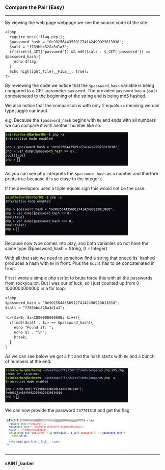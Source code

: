 ### Compare the Pair (Easy)
---

By viewing the web page webpage we see the source code of the site:

```
<?php
  require_once('flag.php');
  $password_hash = "0e902564435691274142490923013038";
  $salt = "f789bbc328a3d1a3";
  if(isset($_GET['password']) && md5($salt . $_GET['password']) == $password_hash){
    echo $flag;
  }
  echo highlight_file(__FILE__, true);
?>
```

By reviewing the code we notice that the `$password_hash` variable is being compared to a GET parameter `password`. The provided `password` has a `$salt` concatenated to the beginning of the string and is being md5 hashed.

We also notice that the comparison is with only 2 equals `==` meaning we can type juggle our input. 

e.g.
Because the `$password_hash` begins with `0e` and ends with all numbers we can compare it with another number like so:

<img src="images/image5.png" width="400">

As you can see php interprets the `$password_hash` as a number and therfore prints true because it is so close to the integer `0`

If the developers used a triple equals sign this would not be the case:

<img src="images/image6.png" width="400">

Because now type comes into play, and both variables do not have the same type ($password_hash = String, 0 = Integer)

With all that said we need to somehow find a string that onced its' hashed produces a hash with `0e` in front. Plus the `$slat` has to be concatenated in front.

First i wrote a simple php script to brute force this with all the passwords from rockyou.txt. But i was out of luck, so i just counted up from 0-1000000000000 in a for loop.

```
<?php
$password_hash = "0e902564435691274142490923013038";
$salt = "f789bbc328a3d1a3";

for($i=0; $i<1000000000000; $i++){
  if(md5($salt . $i) == $password_hash){
    echo "Found it: ";
    echo $i . "\n";
    break;
  }
}

```
As we can see below we got a hit and the hash starts with `0e` and a bunch of numbers at the end:

<img src="images/image7.png" width="400">

We can now provide the password `237701818` and get the flag:

<img src="images/image8.png" width="400">

---
#### sAINT_barber
